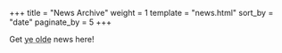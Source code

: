 +++
title = "News Archive"
weight = 1
template = "news.html"
sort_by = "date"
paginate_by = 5
+++

Get <abbr title='The "ye" of "ye olde" is not actually "ye", it was used as a placeholder for the Old English letter "Þ" (thorn, pronounced like the "th" in "the"), as the newly imported printing presses did not have a symbol for it. The Victorians then promptly butchered history like they always do (no horns on viking hats people!)'>ye olde</abbr> news here!